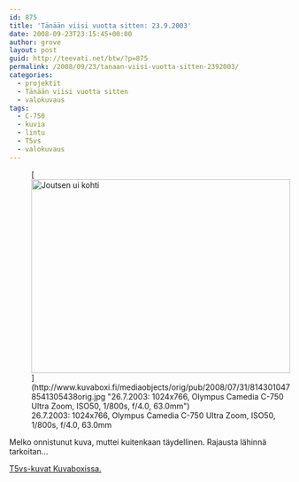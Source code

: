 ```yaml
---
id: 875
title: 'Tänään viisi vuotta sitten: 23.9.2003'
date: 2008-09-23T23:15:45+00:00
author: grove
layout: post
guid: http://teevati.net/btw/?p=875
permalink: /2008/09/23/tanaan-viisi-vuotta-sitten-2392003/
categories:
  - projektit
  - Tänään viisi vuotta sitten
  - valokuvaus
tags:
  - C-750
  - kuvia
  - lintu
  - T5vs
  - valokuvaus
---
```

<figure style="width: 468px" class="wp-caption aligncenter">[<img title="Joutsen ui kohti" src="http://www.kuvaboxi.fi/mediaobjects/pub/2008/07/31/8143010478541305438web_0.jpg" alt="Joutsen ui kohti" width="468" height="350" />](http://www.kuvaboxi.fi/mediaobjects/orig/pub/2008/07/31/8143010478541305438orig.jpg "26.7.2003: 1024x766, Olympus Camedia C-750 Ultra Zoom, ISO50, 1/800s, f/4.0, 63.0mm")<figcaption class="wp-caption-text">26.7.2003: 1024x766, Olympus Camedia C-750 Ultra Zoom, ISO50, 1/800s, f/4.0, 63.0mm</figcaption></figure> 

Melko onnistunut kuva, muttei kuitenkaan täydellinen. Rajausta lähinnä tarkoitan&#8230;

[<span>T5vs-kuvat Kuvaboxissa.</span>](http://www.kuvaboxi.fi/julkinen/29poj+taavetti-btw-t5vs.html "Kuvaboxi - BTW: T5vs (Taavetti)")